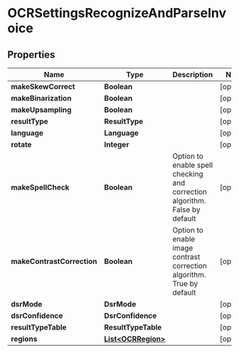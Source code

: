 

# OCRSettingsRecognizeAndParseInvoice


## Properties

| Name | Type | Description | Notes |
|------------ | ------------- | ------------- | -------------|
|**makeSkewCorrect** | **Boolean** |  |  [optional] |
|**makeBinarization** | **Boolean** |  |  [optional] |
|**makeUpsampling** | **Boolean** |  |  [optional] |
|**resultType** | **ResultType** |  |  [optional] |
|**language** | **Language** |  |  [optional] |
|**rotate** | **Integer** |  |  [optional] |
|**makeSpellCheck** | **Boolean** | Option to enable spell checking and correction algorithm. False by default |  [optional] |
|**makeContrastCorrection** | **Boolean** | Option to enable image contrast correction algorithm. True by default |  [optional] |
|**dsrMode** | **DsrMode** |  |  [optional] |
|**dsrConfidence** | **DsrConfidence** |  |  [optional] |
|**resultTypeTable** | **ResultTypeTable** |  |  [optional] |
|**regions** | [**List&lt;OCRRegion&gt;**](OCRRegion.md) |  |  [optional] |



